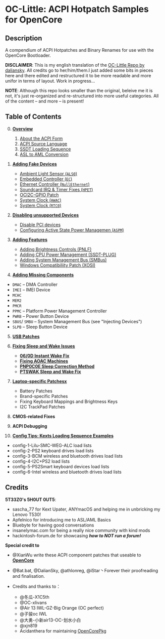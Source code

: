 #  OC-Little: ACPI Hotpatch Samples for OpenCore

## Description
A compendium of ACPI Hotpatches and Binary Renames for use with the OpenCore Bootloader.

**DISCLAIMER**: This is my english translation of the [OC-Little Repo by daliansky](https://github.com/daliansky/OC-little). All credits go to her/him/them.I just added some bits in pieces here and there edited and restructured it to be more readable and more unifor in terms of layout. Work in progress…

**NOTE**: Although this repo looks smaller than the original, beleive me it is not, it's just re-organized and re-structured into more useful categories. All of the content – and more – is present! 

## Table of Contents

0. [**Overview**](https://github.com/5T33Z0/OC-Little-Translated/tree/main/00.%20Overview)
   
   1. [About the ACPI Form](https://github.com/5T33Z0/OC-Little-Translated/tree/main/00.%20Overview/i%20About%20the%20ACPI%20Form)
   2. [ACPI Source Language](https://github.com/5T33Z0/OC-Little-Translated/tree/main/00.%20Overview/ii%20ASL%20Syntax%20Basics)
   3. [SSDT Loading Sequence](https://github.com/5T33Z0/OC-Little-Translated/tree/main/00.%20Overview/iii%20SSDT%20Loading%20Sequence)
   4. [ASL to AML Conversion](https://github.com/5T33Z0/OC-Little-Translated/tree/main/00.%20Overview/iv%20ASL%20to%20AML%20Conversion)

1. [**Adding Fake Devices**](https://github.com/5T33Z0/OC-Little-Translated/tree/main/01.%20Adding%20Fake%20Devices)
   
   - [Ambient Light Sensor (`ALS0`)](https://github.com/5T33Z0/OC-Little-Translated/tree/main/01.%20Adding%20Fake%20Devices/Ambient%20Light%20Sensor%20(ALS0))
   - [Embedded Controller (`EC`)](https://github.com/5T33Z0/OC-Little-Translated/tree/main/01.%20Adding%20Fake%20Devices/Embedded%20Controller%20(EC))
   - [Ethernet Controller (`NullEthernet`)](https://github.com/5T33Z0/OC-Little-Translated/tree/main/01.%20Adding%20Fake%20Devices/Ethernet%20Controller%20(LAN))
   - [Soundcard IRQ & Timer Fixes (`HPET`)](https://github.com/5T33Z0/OC-Little-Translated/tree/main/01.%20Adding%20Fake%20Devices/IRQ%20and%20Timer%20Fix%20(HPET)) 
   - [OCI2C-GPIO Patch](https://github.com/5T33Z0/OC-Little-Translated/tree/main/01.%20Adding%20Fake%20Devices/OCI2C-GPIO%20Patch)
   - [System Clock (`AWAC`)](https://github.com/5T33Z0/OC-Little-Translated/tree/main/01.%20Adding%20Fake%20Devices/System%20Clock%20(AWAC))
   - [System Clock (`RTC0`)](https://github.com/5T33Z0/OC-Little-Translated/tree/main/01.%20Adding%20Fake%20Devices/System%20Clock%20(RTC0))

2. [**Disabling unsupported Devices**](https://github.com/5T33Z0/OC-Little-Translated/tree/main/02.%20Disabling%20unsupported%20devices)
  
   - [Disable PCI devices](https://github.com/5T33Z0/OC-Little-Translated/tree/main/02.%20Disabling%20unsupported%20devices/Disabling%20PCI%20Sevices%20and%20ASPM/i%20Disabling%20PCI%20devices)
   - [Configuring Active State Power Managemen (`ASPM`)](https://github.com/5T33Z0/OC-Little-Translated/tree/main/02.%20Disabling%20unsupported%20devices/Disabling%20PCI%20Sevices%20and%20ASPM/ii%20Setting%20the%20ASPM%20Operating%20Mode)
   
3. [**Adding Features**](https://github.com/5T33Z0/OC-Little-Translated/tree/main/03.%20Adding%20Features)
   - [Adding Brightness Controls (PNLF)](https://github.com/5T33Z0/OC-Little-Translated/tree/main/03.%20Adding%20Features/Adding%20Brightness%20Controls%20(PNLF))
   - [Adding CPU Power Management (SSDT-PLUG)](https://github.com/5T33Z0/OC-Little-Translated/tree/main/03.%20Adding%20Features/Adding%20CPU%20Power%20Management%20(SSDT-PLUG))
   - [Adding System Management Bus (SMBus)](https://github.com/5T33Z0/OC-Little-Translated/tree/main/03.%20Adding%20Features/Adding%20System%20Management%20Bus%20(SMBus))
   -  [Windows Compatibiliity Patch (XOSI)](https://github.com/5T33Z0/OC-Little-Translated/tree/main/03.%20Adding%20Features/Windows%20Compatibiliity%20Patch%20(XOSI))

4. [**Adding Missing Components**](https://github.com/5T33Z0/OC-Little-Translated/tree/main/04.%20Adding%20missing%20components)
 
 - `DMAC` – DMA Controller 
 - `IMEI` – IMEI Device
 - `MCHC` 
 - `MEM2`
 - `PMCR`
 - `PPMC` – Platform Power Management Controller
 - `PWRB` – Power Button Device
 - `SBUS`/ `SMBU` – System Management Bus (see "Injecting Devices")
 - `SLPB` – Sleep Button Device

5. [**USB Patches**](https://github.com/5T33Z0/OC-Little-Translated/tree/main/05.%20USB%20Fixes)

7. [**Fixing Sleep and Wake Issues**](https://github.com/5T33Z0/OC-Little-Translated/tree/main/06.%20Fixing%20Sleep%20and%20Wake%20Issues)
	- [**06/0D Instant Wake Fix**](https://github.com/5T33Z0/OC-Little-Translated/tree/main/06.%20Fixing%20Sleep%20and%20Wake%20Issues/060D%20Instant%20Wake%20Fix)
	- [**Fixing AOAC Machines**](https://github.com/5T33Z0/OC-Little-Translated/tree/main/06.%20Fixing%20Sleep%20and%20Wake%20Issues/Fixing%20AOAC%20Machines)
	- [**PNP0C0E Sleep Correction Method**](https://github.com/5T33Z0/OC-Little-Translated/tree/main/06.%20Fixing%20Sleep%20and%20Wake%20Issues/PNP0C0E%20Sleep%20Correction%20Method)
	- [**PTSWAK Sleep and Wake Fix**](https://github.com/5T33Z0/OC-Little-Translated/tree/main/06.%20Fixing%20Sleep%20and%20Wake%20Issues/PTSWAK%20Sleep%20and%20Wake%20Fix)
   
8. [**Laptop-specific Patchesx**](https://github.com/5T33Z0/OC-Little-Translated/tree/main/07.%20Laptop-specific%20Patches)
	-  Battery Patches
	-  Brand-specific Patches
	-  Fixing Keyboard Mappings and Brightness Keys
	-  I2C TrackPad Patches

9. **CMOS-related Fixes**

10. **ACPI Debugging**

11. [**Config Tips: Kexts Loading Sequence Examples**](https://github.com/5T33Z0/OC-Little-Translated/tree/main/Config%20Tips:%20Kexts%20Loading%20Sequence%20Examples)

   - config-1-Lilu-SMC-WEG-ALC load lists
   - config-2-PS2 keyboard drives load lists
   - config-3-BCM wireless and bluetooth drives load lists
   - config-4-I2C+PS2 load lists
   - config-5-PS2Smart keyboard devices load lists
   - config-6-Intel wireless and bluetooth drives load lists

## Credits

**5T33Z0's 5H0UT 0UT5**:

- sascha_77 for Kext Upater, ANYmacOS and helping me in unbricking my Lenovo T530!
- Apfelnico for introducing me to ASL/AML Basics
- Bluebyte for having good conversations
- insanelymac.com for being a really nice community with kind mods
- hackintosh-forum.de for showcasing ***how to NOT run a forum!***
 
**Special credit to**

- @XianWu write these ACPI component patches that useable to **[OpenCore](https://github.com/acidanthera/OpenCorePkg)** 
- @Bat.bat, @DalianSky, @athlonreg, @iStar丶Forever their proofreading and finalisation.

- Credits and thanks to：
  - @冬瓜-X1C5th
  - @OC-xlivans
  - @Air 13 IWL-GZ-Big Orange (OC perfect)
  - @子骏oc IWL
  - @大勇-小新air13-OC-划水小白
  - @xjn819
  - Acidanthera for maintaining [OpenCorePkg](https://github.com/acidanthera/OpenCorePkg)
